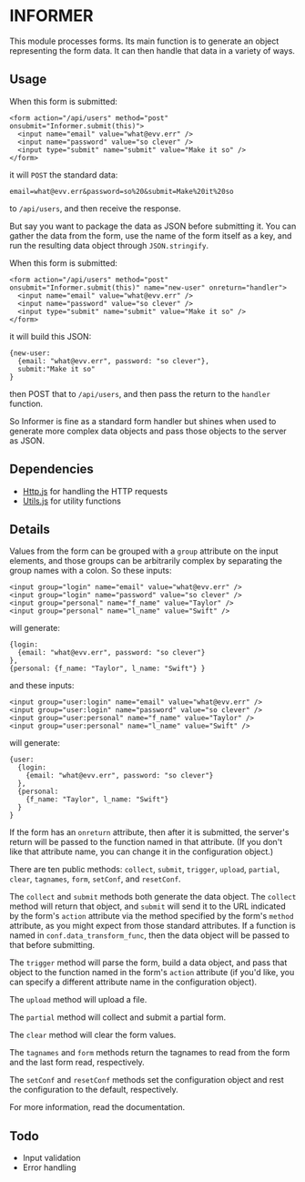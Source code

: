 # INFORMER

This module processes forms. Its main function is to generate an
object representing the form data. It can then handle that data
in a variety of ways.


## Usage

When this form is submitted:
```
<form action="/api/users" method="post" onsubmit="Informer.submit(this)">
  <input name="email" value="what@evv.err" />
  <input name="password" value="so clever" />
  <input type="submit" name="submit" value="Make it so" />
</form>
```

it will `POST` the standard data:
```
email=what@evv.err&password=so%20&submit=Make%20it%20so
```

to `/api/users`, and then receive the response.

But say you want to package the data as JSON before submitting
it. You can gather the data from the form, use the name of the
form itself as a key, and run the resulting data object through
`JSON.stringify`.

When this form is submitted:
```
<form action="/api/users" method="post" onsubmit="Informer.submit(this)" name="new-user" onreturn="handler">
  <input name="email" value="what@evv.err" />
  <input name="password" value="so clever" />
  <input type="submit" name="submit" value="Make it so" />
</form>
```

it will build this JSON:
```
{new-user:
  {email: "what@evv.err", password: "so clever"},
  submit:"Make it so"
}
```

then POST that to `/api/users`, and then pass the return to
the `handler` function.

So Informer is fine as a standard form handler but shines when
used to generate more complex data objects and pass those objects
to the server as JSON.


## Dependencies

- [Http.js](https://github.com/rmavis/http) for handling the HTTP requests
- [Utils.js](https://github.com/rmavis/utils.js) for utility functions


## Details

Values from the form can be grouped with a `group` attribute on
the input elements, and those groups can be arbitrarily complex
by separating the group names with a colon. So these inputs:
```
<input group="login" name="email" value="what@evv.err" />
<input group="login" name="password" value="so clever" />
<input group="personal" name="f_name" value="Taylor" />
<input group="personal" name="l_name" value="Swift" />
```

will generate:
```
{login:
  {email: "what@evv.err", password: "so clever"}
},
{personal: {f_name: "Taylor", l_name: "Swift"} }
```

and these inputs:
```
<input group="user:login" name="email" value="what@evv.err" />
<input group="user:login" name="password" value="so clever" />
<input group="user:personal" name="f_name" value="Taylor" />
<input group="user:personal" name="l_name" value="Swift" />
```

will generate:
```
{user:
  {login:
    {email: "what@evv.err", password: "so clever"}
  },
  {personal:
    {f_name: "Taylor", l_name: "Swift"}
  }
}
```

If the form has an `onreturn` attribute, then after it is submitted,
the server's return will be passed to the function named in that
attribute. (If you don't like that attribute name, you can change it
in the configuration object.)

There are ten public methods: `collect`, `submit`, `trigger`,
`upload`, `partial`, `clear`, `tagnames`,  `form`, `setConf`, and
`resetConf`.

The `collect` and `submit` methods both generate the data object.
The `collect` method will return that object, and `submit` will
send it to the URL indicated by the form's `action` attribute via
the method specified by the form's `method` attribute, as you
might expect from those standard attributes. If a function is
named in `conf.data_transform_func`, then the data object will be
passed to that before submitting.

The `trigger` method will parse the form, build a data object,
and pass that object to the function named in the form's `action`
attribute (if you'd like, you can specify a different attribute
name in the configuration object).

The `upload` method will upload a file.

The `partial` method will collect and submit a partial form.

The `clear` method will clear the form values.

The `tagnames` and `form` methods return the tagnames to read
from the form and the last form read, respectively.

The `setConf` and `resetConf` methods set the configuration object
and rest the configuration to the default, respectively.

For more information, read the documentation.


## Todo

- Input validation
- Error handling
